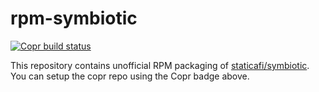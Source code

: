 # rpm-symbiotic
[![Copr build status](https://copr.fedorainfracloud.org/coprs/jamartis/symbiotic/package/symbiotic/status_image/last_build.png)](https://copr.fedorainfracloud.org/coprs/jamartis/symbiotic/)

This repository contains unofficial RPM packaging of [staticafi/symbiotic](https://github.com/staticafi/symbiotic). You can setup the copr repo using the Copr badge above.
